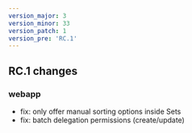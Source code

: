 ```yaml
---
version_major: 3
version_minor: 33
version_patch: 1
version_pre: 'RC.1'
---
```


## RC.1 changes

### webapp

- fix: only offer manual sorting options inside Sets
- fix: batch delegation permissions (create/update)
